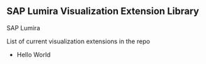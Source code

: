 SAP Lumira Visualization Extension Library
-------------------------------------------
SAP Lumira

List of current visualization extensions in the repo
* Hello World
